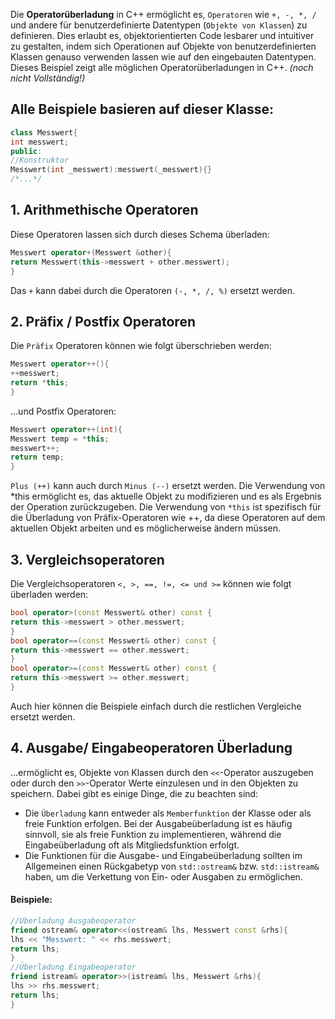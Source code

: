 Die **Operatorüberladung** in C++ ermöglicht es, `Operatoren` wie `+, -, *, /` und andere für benutzerdefinierte Datentypen (`Objekte von Klassen`) zu definieren. Dies erlaubt es, objektorientierten Code lesbarer und intuitiver zu gestalten, indem sich Operationen auf Objekte von benutzerdefinierten Klassen genauso verwenden lassen wie auf den eingebauten Datentypen. Dieses Beispiel zeigt alle möglichen Operatorüberladungen in C++. *(noch nicht Vollständig!)*


## Alle Beispiele basieren auf dieser Klasse:
```c++
class Messwert{
int messwert;
public:
//Konstruktor
Messwert(int _messwert):messwert(_messwert){}
/*...*/
```

## 1. Arithmethische Operatoren
Diese Operatoren lassen sich durch dieses Schema überladen:
```c++
Messwert operator+(Messwert &other){
return Messwert(this->messwert + other.messwert);
}
```
Das `+` kann dabei durch die Operatoren `(-, *, /, %)` ersetzt werden.

## 2. Präfix / Postfix Operatoren
Die `Präfix`  Operatoren können wie folgt überschrieben werden:
```c++
Messwert operator++(){
++messwert;
return *this;
}
```
...und Postfix Operatoren:
```c++
Messwert operator++(int){
Messwert temp = *this;
messwert++;
return temp;
}
```
`Plus (++)` kann auch durch `Minus (--)` ersetzt werden.
Die Verwendung von *this ermöglicht es, das aktuelle Objekt zu modifizieren und es als Ergebnis der Operation zurückzugeben. Die Verwendung von `*this` ist spezifisch für die Überladung von Präfix-Operatoren wie ++, da diese Operatoren auf dem aktuellen Objekt arbeiten und es möglicherweise ändern müssen.


## 3. Vergleichsoperatoren
Die Vergleichsoperatoren `<, >, ==, !=, <= und >=` können wie folgt überladen werden:
```c++
bool operator>(const Messwert& other) const {
return this->messwert > other.messwert;
}
bool operator==(const Messwert& other) const {
return this->messwert == other.messwert;
}
bool operator>=(const Messwert& other) const {
return this->messwert >= other.messwert;
}
```
Auch hier können die Beispiele einfach durch die restlichen Vergleiche ersetzt werden.

## 4. Ausgabe/ Eingabeoperatoren Überladung

...ermöglicht es, Objekte von Klassen durch den `<<`-Operator auszugeben oder durch den `>>`-Operator Werte einzulesen und in den Objekten zu speichern. Dabei gibt es einige Dinge, die zu beachten sind:
* Die `Überladung` kann entweder als `Memberfunktion` der Klasse oder als freie Funktion erfolgen. Bei der Ausgabeüberladung ist es häufig sinnvoll, sie als freie Funktion zu implementieren, während die Eingabeüberladung oft als Mitgliedsfunktion erfolgt.
* Die Funktionen für die Ausgabe- und Eingabeüberladung sollten im Allgemeinen einen Rückgabetyp von `std::ostream&` bzw. `std::istream&` haben, um die Verkettung von Ein- oder Ausgaben zu ermöglichen.

#### Beispiele:
```c++
//Überladung Ausgabeoperator
friend ostream& operator<<(ostream& lhs, Messwert const &rhs){
lhs << "Messwert: " << rhs.messwert;
return lhs;
}
//Überladung Eingabeoperator
friend istream& operator>>(istream& lhs, Messwert &rhs){
lhs >> rhs.messwert;
return lhs;
}
```



